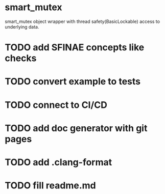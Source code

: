 # smart_mutex
smart_mutex object wrapper with thread safety(BasicLockable) access to underlying data.

# TODO add SFINAE concepts like checks
# TODO convert example to tests
# TODO connect to CI/CD
# TODO add doc generator with git pages
# TODO add .clang-format
# TODO fill readme.md

